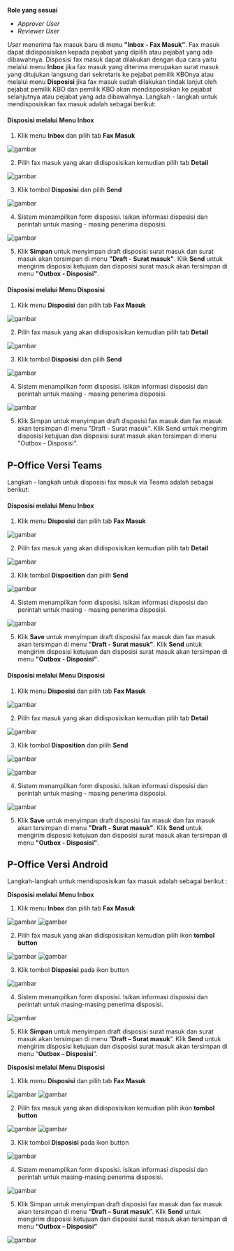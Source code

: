 **Role yang sesuai**

- *Approver User*
- *Reviewer User*

*User* menerima fax masuk baru di menu **"Inbox - Fax Masuk"**. Fax masuk dapat didisposisikan kepada pejabat yang dipilih atau pejabat yang ada dibawahnya. Disposisi fax masuk dapat dilakukan dengan dua cara yaitu melalui menu **Inbox** jika fax masuk yang diterima merupakan surat masuk yang ditujukan langsung dari sekretaris ke pejabat pemilik KBOnya atau melalui menu **Disposisi** jika fax masuk sudah dilakukan tindak lanjut oleh pejabat pemilik KBO dan pemilik KBO akan mendisposisikan ke pejabat selanjutnya atau pejabat yang ada dibawahnya. Langkah - langkah untuk mendisposisikan fax masuk adalah sebagai berikut:

#### **Disposisi melalui Menu Inbox**

1. Klik menu **Inbox** dan pilih tab **Fax Masuk**

![gambar](SC_FaxMasuk/FM24.png)

2. Pilih fax masuk yang akan didisposisikan kemudian pilih tab **Detail**

![gambar](SC_FaxMasuk/FM25.png)

3. Klik tombol **Disposisi** dan pilih **Send**

![gambar](SC_FaxMasuk/FM26.png)

4. Sistem menampilkan form disposisi. Isikan informasi disposisi dan perintah untuk masing - masing penerima disposisi.

![gambar](SC_FaxMasuk/FM27.png)

5. Klik **Simpan** untuk menyimpan draft disposisi surat masuk dan surat masuk akan tersimpan di menu **"Draft - Surat masuk"**. Klik **Send** untuk mengirim disposisi ketujuan dan disposisi surat masuk akan tersimpan di menu **"Outbox - Disposisi"**.

#### **Disposisi melalui Menu Disposisi**

1. Klik menu **Disposisi** dan pilih tab **Fax Masuk**

![gambar](SC_FaxMasuk/FM28.png)

2. Pilih fax masuk yang akan didisposisikan kemudian pilih tab **Detail**

![gambar](SC_FaxMasuk/FM29.png)

3. Klik tombol **Disposisi** dan pilih **Send**

![gambar](SC_FaxMasuk/FM30.png)

4. Sistem menampilkan form disposisi. Isikan informasi disposisi dan perintah untuk masing - masing penerima disposisi.

![gambar](SC_FaxMasuk/FM31.png)

5. Klik Simpan untuk menyimpan draft disposisi fax masuk dan fax masuk akan tersimpan di menu "Draft - Surat masuk". Klik Send untuk mengirim disposisi ketujuan dan disposisi surat masuk akan tersimpan di menu "Outbox - Disposisi".


## **P-Office Versi Teams**



Langkah - langkah untuk disposisi fax masuk via Teams adalah sebagai berikut:

#### **Disposisi melalui Menu Inbox**

1. Klik menu **Disposisi** dan pilih tab **Fax Masuk**

![gambar](FaxMasuk/FM_Teams/FM24.png)

2. Pilih fax masuk yang akan didisposisikan kemudian pilih tab **Detail**

![gambar](FaxMasuk/FM_Teams/FM25.png)

3. Klik tombol **Disposition** dan pilih **Send**

![gambar](FaxMasuk/FM_Teams/FM26.png)

4. Sistem menampilkan form disposisi. Isikan informasi disposisi dan perintah untuk masing - masing penerima disposisi.

![gambar](FaxMasuk/FM_Teams/FM27.png)

5. Klik **Save** untuk menyimpan draft disposisi fax masuk dan fax masuk akan tersimpan di menu **"Draft - Surat masuk"**. Klik **Send** untuk mengirim disposisi ketujuan dan disposisi surat masuk akan tersimpan di menu **"Outbox - Disposisi"**.

#### **Disposisi melalui Menu Disposisi**

1. Klik menu **Disposisi** dan pilih tab **Fax Masuk**

![gambar](FaxMasuk/FM_Teams/FM28.png)

2. Pilih fax masuk yang akan didisposisikan kemudian pilih tab **Detail**

![gambar](FaxMasuk/FM_Teams/FM29.png)

3. Klik tombol **Disposition** dan pilih **Send**

![gambar](FaxMasuk/FM_Teams/FM30.png)

![gambar](FaxMasuk/FM_Teams/FM31.png)

4. Sistem menampilkan form disposisi. Isikan informasi disposisi dan perintah untuk masing - masing penerima disposisi.

![gambar](FaxMasuk/FM_Teams/FM32.png)

5. Klik **Save** untuk menyimpan draft disposisi fax masuk dan fax masuk akan tersimpan di menu **"Draft - Surat masuk"**. Klik **Send** untuk mengirim disposisi ketujuan dan disposisi surat masuk akan tersimpan di menu **"Outbox - Disposisi"**.

## **P-Office Versi Android**

Langkah-langkah untuk mendisposisikan fax masuk adalah sebagai berikut :

**Disposisi melalui Menu Inbox**

1. Klik menu **Inbox** dan pilih tab **Fax Masuk**

![gambar](Faxmasuk/FM_Android/DisposisiFM/A01.jpg) ![gambar](Faxmasuk/FM_Android/DisposisiFM/A02.jpg)

2. Pilih fax masuk yang akan didisposisikan kemudian pilih ikon **tombol button**

![gambar](Faxmasuk/FM_Android/DisposisiFM/A05.jpg) ![gambar](Faxmasuk/FM_Android/DisposisiFM/A06.jpg)

3. Klik tombol **Disposisi** pada ikon button

![gambar](Faxmasuk/FM_Android/DisposisiFM/A07.jpg)

4. 	Sistem menampilkan form disposisi. Isikan informasi disposisi dan perintah untuk masing-masing penerima disposisi.

![gambar](Faxmasuk/FM_Android/DisposisiFM/A08.jpg)

5. Klik **Simpan** untuk menyimpan draft disposisi surat masuk dan surat masuk akan tersimpan di menu “**Draft – Surat masuk**”. Klik **Send** untuk mengirim disposisi ketujuan dan disposisi surat masuk akan tersimpan di menu “**Outbox – Disposisi**”.

**Disposisi melalui Menu Disposisi**

1. Klik menu **Disposisi** dan pilih tab **Fax Masuk**

![gambar](Faxmasuk/FM_Android/DisposisiFM/A09.jpg) ![gambar](Faxmasuk/FM_Android/DisposisiFM/A10.jpg)

2. Pilih fax masuk yang akan didisposisikan kemudian pilih ikon **tombol button**

![gambar](Faxmasuk/FM_Android/DisposisiFM/A11.jpg) ![gambar](Faxmasuk/FM_Android/DisposisiFM/A012.jpg)

3. Klik tombol **Disposisi** pada ikon button

![gambar](Faxmasuk/FM_Android/DisposisiFM/A013.jpg)

4. Sistem menampilkan form disposisi. Isikan informasi disposisi dan perintah untuk masing-masing penerima disposisi.

![gambar](Faxmasuk/FM_Android/DisposisiFM/A014.jpg)

5. Klik Simpan untuk menyimpan draft disposisi fax masuk dan fax masuk akan tersimpan di menu **“Draft – Surat masuk**”. Klik **Send** untuk mengirim disposisi ketujuan dan disposisi surat masuk akan tersimpan di menu **“Outbox – Disposisi”**

![gambar](Faxmasuk/FM_Android/DisposisiFM/A015.jpg)
